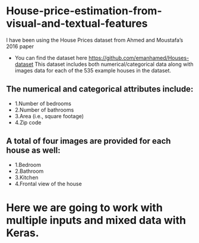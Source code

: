 # House-price-estimation-from-visual-and-textual-features

I have been using the House Prices dataset from Ahmed and Moustafa’s 2016 paper
* You can find the dataset here https://github.com/emanhamed/Houses-dataset
This dataset includes both numerical/categorical data along with images data for each of the 535 example houses in the dataset.
## The numerical and categorical attributes include:
* 1.Number of bedrooms
* 2.Number of bathrooms
* 3.Area (i.e., square footage)
* 4.Zip code

## A total of four images are provided for each house as well:
* 1.Bedroom
* 2.Bathroom
* 3.Kitchen
* 4.Frontal view of the house

# Here we are going to work with multiple inputs and mixed data with Keras.



